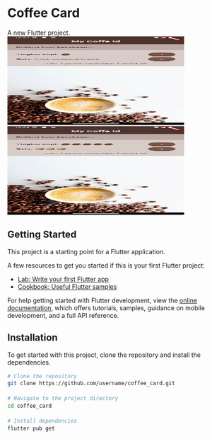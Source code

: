 # Coffee Card

A new Flutter project.
<img src="/assets/img/tampilan_awal.png" alt="Tampilan Awal" width="400" height="200" style="margin-right: 80px;"/>
<img src="/assets/img/tampilan_setelah.png" alt="Tampilan Setelah" width="400" height="200"/>

## Getting Started

This project is a starting point for a Flutter application.

A few resources to get you started if this is your first Flutter project:

- [Lab: Write your first Flutter app](https://docs.flutter.dev/get-started/codelab)
- [Cookbook: Useful Flutter samples](https://docs.flutter.dev/cookbook)

For help getting started with Flutter development, view the
[online documentation](https://docs.flutter.dev/), which offers tutorials,
samples, guidance on mobile development, and a full API reference.

## Installation

To get started with this project, clone the repository and install the dependencies.

```bash
# Clone the repository
git clone https://github.com/username/coffee_card.git

# Navigate to the project directory
cd coffee_card

# Install dependencies
flutter pub get
